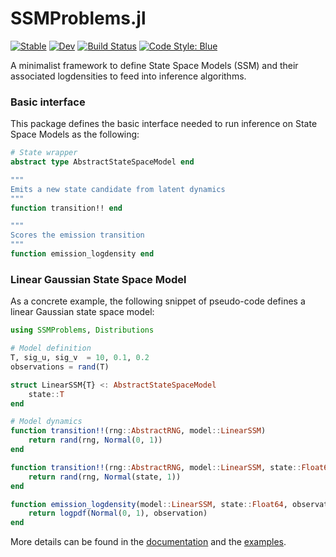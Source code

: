 # SSMProblems.jl

[![Stable](https://img.shields.io/badge/docs-stable-blue.svg)](https://turinglang.github.io/SSMProblems.jl/stable)
[![Dev](https://img.shields.io/badge/docs-dev-blue.svg)](https://turinglang.github.io/SSMProblems.jl/dev)
[![Build Status](https://github.com/TuringLang/AdvancedPS.jl/workflows/CI/badge.svg?branch=master)](https://github.com/TuringLang/SSMProblems.jl/actions?query=workflow%3ACI%20branch%3Amaster)
[![Code Style: Blue](https://img.shields.io/badge/code%20style-blue-4495d1.svg)](https://github.com/invenia/BlueStyle)

A minimalist framework to define State Space Models (SSM) and their associated logdensities to feed into inference algorithms.

### Basic interface
This package defines the basic interface needed to run inference on State Space Models as the following:
```julia
# State wrapper
abstract type AbstractStateSpaceModel end

"""
Emits a new state candidate from latent dynamics
"""
function transition!! end

"""
Scores the emission transition
"""
function emission_logdensity end


```

### Linear Gaussian State Space Model
As a concrete example, the following snippet of pseudo-code defines a linear Gaussian state space model:
```julia
using SSMProblems, Distributions

# Model definition
T, sig_u, sig_v  = 10, 0.1, 0.2
observations = rand(T)

struct LinearSSM{T} <: AbstractStateSpaceModel
    state::T
end

# Model dynamics
function transition!!(rng::AbstractRNG, model::LinearSSM)
    return rand(rng, Normal(0, 1))
end

function transition!!(rng::AbstractRNG, model::LinearSSM, state::Float64, ::Int)
    return rand(rng, Normal(state, 1))
end

function emission_logdensity(model::LinearSSM, state::Float64, observation::Float64, ::Int)
    return logpdf(Normal(0, 1), observation)
end
```

More details can be found in the [documentation]() and the [examples]().
